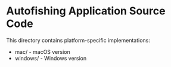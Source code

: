 # Autofishing Application Source Code

This directory contains platform-specific implementations:
- mac/ - macOS version
- windows/ - Windows version

